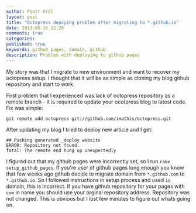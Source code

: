 ```yaml
---
author: Piotr Król
layout: post
title: "Octopress depoying problem after migrating to *.github.io"
date: 2013-05-16 22:20
comments: true
categories: 
published: true
keywords: github pages, domain, github
description: Problem with deploying to github pages
---
```


My story was that I migrate to new environment and want to recover my octopress 
setup. I thought that it will be as simple as cloning my blog github repository
and start to work.

First problem that I experienced was lack of octopress repository as a remote 
branch - it is required to update your ocotpress blog to latest code. Fix was 
simple:
```
git remote add octopress git://github.com/imathis/octopress.git
```

After updating my blog I tried to deploy new article and I get:
```
## Pushing generated _deploy website
ERROR: Repository not found.
fatal: The remote end hung up unexpectedly
```

I figured out that my github pages were incorrectly set, so I run `rake 
setup_github_pages`. If you're user of github pages long enough you know that 
few weeks ago github decide to migrate domain from `*.github.com` to 
`*.github.io`. So I followed instructions in setup process and used `io` domain,
this is incorrect. If you have github repository for your pages with `com` in 
name you should use your orginal repository address. Repository was not changed.
This is obvious but I lost few minutes to figure out whats going on.
